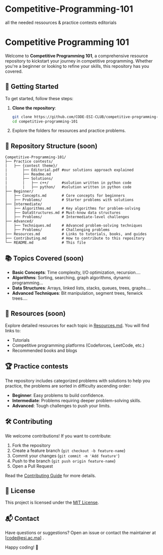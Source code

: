 # Competitive-Programming-101
all the needed ressources &amp; practice contests editorials 
# Competitive Programming 101

Welcome to **Competitive Programming 101**, a comprehensive resource repository to kickstart your journey in competitive programming. Whether you're a beginner or looking to refine your skills, this repository has you covered.

## 🚀 Getting Started

To get started, follow these steps:

1. **Clone the repository**:
   ```bash
   git clone https://github.com/CODE-ESI-CLUB/competitive-programming-101.git
   cd competitive-programming-101
   ```

2. Explore the folders for resources and practice problems.

## 📂 Repository Structure (soon)

```
Competitive-Programming-101/
├── Practice contests/
|   ├── {contest theme}/
|       ├── Editorial.pdf #our solutions approach explained
|       ├── Readme.md
|       ├── Solutions/
|       |   ├── c++/      #solution written in python code
|       |   ├── python/   #solution written in python code 
├── Beginner/
│   ├── Concepts.md       # Core concepts for beginners
│   ├── Problems/         # Starter problems with solutions
├── Intermediate/
│   ├── Algorithms.md     # Key algorithms for problem-solving
│   ├── DataStructures.md # Must-know data structures
│   ├── Problems/         # Intermediate-level challenges
├── Advanced/
│   ├── Techniques.md     # Advanced problem-solving techniques
│   ├── Problems/         # Challenging problems
├── Resources.md          # Links to tutorials, books, and guides
├── Contributing.md       # How to contribute to this repository
└── README.md             # This file
```

## 📚 Topics Covered (soon)

- **Basic Concepts**: Time complexity, I/O optimization, recursion....
- **Algorithms**: Sorting, searching, graph algorithms, dynamic programming...
- **Data Structures**: Arrays, linked lists, stacks, queues, trees, graphs....
- **Advanced Techniques**: Bit manipulation, segment trees, fenwick trees....

## 🌟 Resources (soon)

Explore detailed resources for each topic in [Resources.md](Resources.md). You will find links to:
- Tutorials
- Competitive programming platforms (Codeforces, LeetCode, etc.)
- Recommended books and blogs

## 🏆 Practice contests

The repository includes categorized problems with solutions to help you practice, the problems are sorted in difficulty ascending order:

- **Beginner**: Easy problems to build confidence.
- **Intermediate**: Problems requiring deeper problem-solving skills.
- **Advanced**: Tough challenges to push your limits.

## 🛠️ Contributing

We welcome contributions! If you want to contribute:

1. Fork the repository
2. Create a feature branch (`git checkout -b feature-name`)
3. Commit your changes (`git commit -m 'Add feature'`)
4. Push to the branch (`git push origin feature-name`)
5. Open a Pull Request

Read the [Contributing Guide](Contributing.md) for more details.

## 📄 License

This project is licensed under the [MIT License](LICENSE).

## 📬 Contact

Have questions or suggestions? Open an issue or contact the maintainer at [code@esi.ac.ma] .

Happy coding! 🚀
